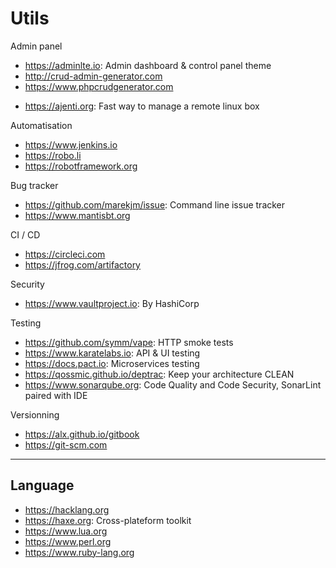 # Utils

Admin panel
* https://adminlte.io: Admin dashboard & control panel theme
* http://crud-admin-generator.com
* https://www.phpcrudgenerator.com

- https://ajenti.org: Fast way to manage a remote linux box

Automatisation
* https://www.jenkins.io
* https://robo.li
* https://robotframework.org

Bug tracker
* https://github.com/marekjm/issue: Command line issue tracker
* https://www.mantisbt.org

CI / CD
* https://circleci.com
* https://jfrog.com/artifactory

Security
* https://www.vaultproject.io: By HashiCorp

Testing
* https://github.com/symm/vape: HTTP smoke tests
* https://www.karatelabs.io: API & UI testing
* https://docs.pact.io: Microservices testing
* https://qossmic.github.io/deptrac: Keep your architecture CLEAN
* https://www.sonarqube.org: Code Quality and Code Security, SonarLint paired with IDE

Versionning
* https://alx.github.io/gitbook
* https://git-scm.com

---
## Language
+ https://hacklang.org
+ https://haxe.org: Cross-plateform toolkit
+ https://www.lua.org
+ https://www.perl.org
+ https://www.ruby-lang.org
